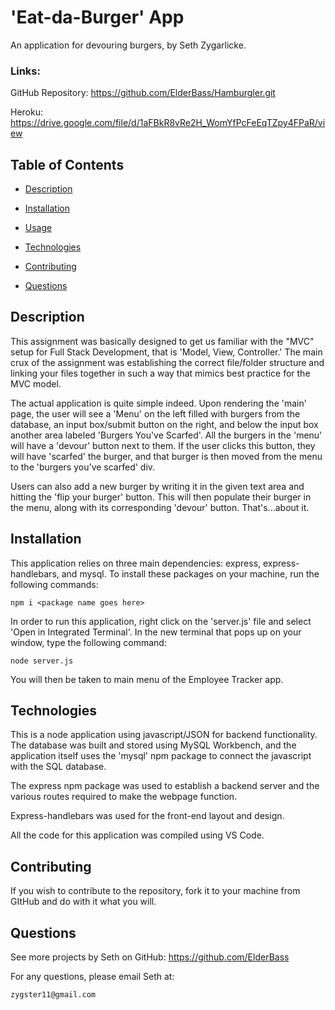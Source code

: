 # 'Eat-da-Burger' App 
An application for devouring burgers, by Seth Zygarlicke.

### Links:

GitHub Repository: https://github.com/ElderBass/Hamburgler.git
    
Heroku: https://drive.google.com/file/d/1aFBkR8vRe2H_WomYfPcFeEqTZpy4FPaR/view

    
## Table of Contents

* [Description](#description)


* [Installation](#installation)

    
* [Usage](#usage)


* [Technologies](#technologies)

    
* [Contributing](#contributing)


* [Questions](#questions)




    
## Description

This assignment was basically designed to get us familiar with the "MVC" setup for Full Stack Development, that is 'Model, View, Controller.' The main crux of the assignment was establishing the correct file/folder structure and linking your files together in such a way that mimics best practice for the MVC model. 

The actual application is quite simple indeed. Upon rendering the 'main' page, the user will see a 'Menu' on the left filled with burgers from the database, an input box/submit button on the right, and below the input box another area labeled 'Burgers You've Scarfed'. All the burgers in the 'menu' will have a 'devour' button next to them. If the user clicks this button, they will have 'scarfed' the burger, and that burger is then moved from the menu to the 'burgers you've scarfed' div. 

Users can also add a new burger by writing it in the given text area and hitting the 'flip your burger' button. This will then populate their burger in the menu, along with its corresponding 'devour' button. That's...about it.

    
## Installation

    
This application relies on three main dependencies: express, express-handlebars, and mysql. To install these packages on your machine, run the following commands:

```
npm i <package name goes here>
```

In order to run this application, right click on the 'server.js' file and select 'Open in Integrated Terminal'. In the new terminal that pops up on your window, type the following command:

```
node server.js
```

You will then be taken to main menu of the Employee Tracker app. 
    
    
## Technologies

This is a node application using javascript/JSON for backend functionality. The database was built and stored using MySQL Workbench, and the application itself uses the 'mysql' npm package to connect the javascript with the SQL database. 

The express npm package was used to establish a backend server and the various routes required to make the webpage function.

Express-handlebars was used for the front-end layout and design.

All the code for this application was compiled using VS Code. 

    
## Contributing

    
If you wish to contribute to the repository, fork it to your machine from GItHub and do with it what you will. 

    
    
## Questions

    
See more projects by Seth on GitHub:  https://github.com/ElderBass

   
For any questions, please email Seth at:

    zygster11@gmail.com


    

    
